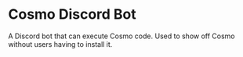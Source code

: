 # Cosmo Discord Bot
A Discord bot that can execute Cosmo code. Used to show off Cosmo without users having to install it.